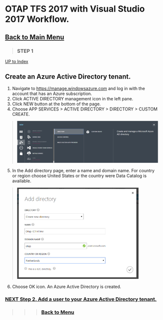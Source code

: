 # OTAP TFS 2017 with Visual Studio 2017 Workflow.

[Back to Main Menu](README.md)
---
>
>
> ### **STEP 1**
[UP to Index](#index)


## Create an Azure Active Directory tenant.

1. Navigate to https://manage.windowsazure.com and log in with the account that has an Azure subscription.
2. Click ACTIVE DIRECTORY management icon in the left pane.
3. Click NEW button at the bottom of the page.
4. Choose APP SERVICES > ACTIVE DIRECTORY > DIRECTORY > CUSTOM CREATE.
> <img src="/Images/01-CreateAD/02-CreateAD.PNG" width="600"/> 
5. In the Add directory page, enter a name and domain name. For country or region choose United States or the country were Data Catalog is available.
> <img src="/Images/01-CreateAD/03-CreateAD.PNG" width="400"/> 
6. Choose OK icon. An Azure Active Directory is created.



### [NEXT Step 2. Add a user to your Azure Active Directory tenant.](Step02.md)

>>> ### [Back to Menu](README.md)
